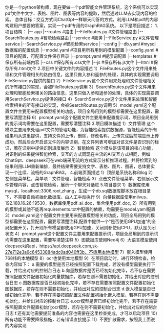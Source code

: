 你是一个python架构师，现在要做一个pdf智能文件管理系统，这个系统可以实现pdf文件中文字、表格、图片、图表等内容的提取，然后通过LLM去实现内容的检索。
总体目标：交互方式同ChatGpt一样聊天问答的方式，利用LLM和pdf的内容构建用户想要的答案，实现一个pdf专用的GraphRAG系统。
以下是项目描述：
1.项目结构：
|-- app
	|--routes #路由
		|--FileRoutes.py #文件管理路由
		|--SearchRoutes.py #智能检索路由
	|--service #服务
		|--FileService.py #文件管理service
		|--SearchService.py #智能检索service
|--config
	|--db.yaml #mysql数据库的配置信息
	|--model.yaml #项目用所有用到的模型配置
	|--config.yaml #项目的配置，可配置文件保存目录
	|--prompt.yaml #提示词配置
|--templates #保存所有前端内容
	|--css #保存所有.css文件
	|--js #保存所有.js文件
	|--html #保存所有.html文件
2.项目中关键文件的内容描述
1）FileRoutes.py这个文件用来处理和文件管理相关的路由信息，这里只做入参和返参的处理，具体的实现需要调用FileService.py提供的接口
2）FileService.py这个文件用来处理和文件管理相关的所有接口的实现，会被FileRoutes.py调用
3）SearchRoutes.py这个文件用来处理和智能检索相关的路由信息，这里只做入参和返参的处理，具体的实现需要调用SearchService.py提供的接口
4）SearchService.py这个文件用来处理和智能检索相关的所有接口的实现，会被SearchRoutes.py调用
5）model.yaml这个配置文件主要用来配置模型相关的功能，项目全局用到的模型都需要在这里配置，需要写清楚注释
6）prompt.yaml这个配置文件主要用来配置提示词，项目全局用到的提示词均需要在这里配置，需要写清楚注释
3.项目模块描述
1）文件管理
这个模块主要用来处理pdf文件的管理功能，为智能检索提供数据源，智能检索的所有结果均从这里提供，支持文件的上传，删除，修改名称，上传完成后前端显示上传成功，然后后台开启该文件的内容识别，在文件列表可增加对该文件是否识别的标识，若在识别中提供识别进度展示
2）智能检索
这个模块是该项目的核心功能，对识别的结果提供智能检索，交互的方式同现在主流的AI交互方式相同，例如ChatGpt、deepseek可在web端采用流的方式显示分析推理过程，并将检索到的结果利用LLM重新编排，最终结果需要支持文字、表格、图片、图表，总体要实现一个连续、流畅的GraphRAG。
4.前端页面描述
1）顶部是系统名称和log
2）左侧是菜单栏，菜单项：文件管理，智能检索
3）点击文件管理菜单，右侧展示文件管理内容，点击智能检索，展示一个聊天对话框
5.项目要求
1）数据库使用mysql，localhost:3306,root,zhang，生成一个db.sql数据库脚本放在根目录下，不需要自动初始化数据库，由人工手动执行
9）向量数据库使用milvus，192.168.16.26:19530，数据库使用pdf_ai_doc，集合使用pdf_doc,
2）所有用到的模型或其他不能再requirements.txt中配置的依赖，均需要在model.yaml配置
3）model.yaml这个配置文件主要用来配置模型相关的功能，项目全局用到的模型都需要在这里配置，需要写清楚注释,配置中提供一个“是否使用GPU加速”的全局配置开关，打开则所有模型都使用GPU加速，关闭则都使用CPU，默认是关闭状态
4）prompt.yaml这个配置文件主要用来配置提示词，项目全局用到的提示词均需要在这里配置，需要写清楚注释
5）图数据库使用Neo4j
6）大语言模型使用deepseek的api，https://api.deepseek.com,sk-27e712e3a6c64533884adc0ad040ff3b，不适用本地模型
7）嵌入模型使用768纬的本地模型
8）ocr也使用本地模型
9）在项目启动时，进行环境检查，检查内容如下：
a.需要的模型是否已经按照配置下载完成，若没有模型需要执行下载，并给出对应的控制台日志
b.向量数据库是否已经初始化完毕，若不存在需要按照配置文件配置初始化向量数据库，若存在则不需要初始化，并给出对应的控制台日志
c.图数据库是否已经初始化完毕，若不存在需要按照配置文件配置初始化图数据库，若存在则不需要初始化，并给出对应的控制台日志
d.嵌入模型是否已经初始化完毕，若不存在需要按照配置文件配置初始化嵌入模型，若存在则不需要初始化，并给出对应的控制台日志
e.ocr模型是否已经初始化完毕，若不存在需要按照配置文件配置初始化ocr模型，若存在则不需要初始化，并给出对应的控制台日志
f.还有其他需要提前准备的内容也需要在这里检查完成，才可以启动项目
10）所有功能不需要降级措施，若有错误直接提示
11）不要扩散需求，按照我上面说的内容实现

